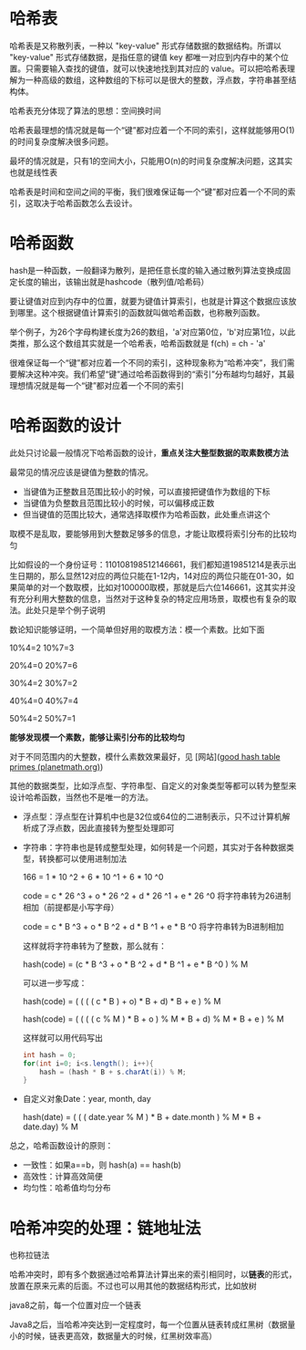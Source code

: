 # 哈希表

哈希表是又称散列表，一种以 "key-value" 形式存储数据的数据结构。所谓以 "key-value" 形式存储数据，是指任意的键值 key 都唯一对应到内存中的某个位置。只需要输入查找的键值，就可以快速地找到其对应的 value。可以把哈希表理解为一种高级的数组，这种数组的下标可以是很大的整数，浮点数，字符串甚至结构体。

哈希表充分体现了算法的思想：空间换时间

哈希表最理想的情况就是每一个“键”都对应着一个不同的索引，这样就能够用O(1)的时间复杂度解决很多问题。

最坏的情况就是，只有1的空间大小，只能用O(n)的时间复杂度解决问题，这其实也就是线性表

哈希表是时间和空间之间的平衡，我们很难保证每一个“键”都对应着一个不同的索引，这取决于哈希函数怎么去设计。



# 哈希函数

hash是一种函数，一般翻译为散列，是把任意长度的输入通过散列算法变换成固定长度的输出，该输出就是hashcode（散列值/哈希码）

要让键值对应到内存中的位置，就要为键值计算索引，也就是计算这个数据应该放到哪里。这个根据键值计算索引的函数就叫做哈希函数，也称散列函数。

举个例子，为26个字母构建长度为26的数组，'a'对应第0位，'b'对应第1位，以此类推，那么这个数组其实就是一个哈希表，哈希函数就是 f(ch) = ch - 'a'

很难保证每一个“键”都对应着一个不同的索引，这种现象称为“哈希冲突”，我们需要解决这种冲突。我们希望“键”通过哈希函数得到的“索引”分布越均匀越好，其最理想情况就是每一个“键”都对应着一个不同的索引



# 哈希函数的设计

此处只讨论最一般情况下哈希函数的设计，**重点关注大整型数据的取素数模方法**

最常见的情况应该是键值为整数的情况。

* 当键值为正整数且范围比较小的时候，可以直接把键值作为数组的下标
* 当键值为负整数且范围比较小的时候，可以偏移成正数
* 但当键值的范围比较大，通常选择取模作为哈希函数，此处重点讲这个

取模不是乱取，要能够用到大整数足够多的信息，才能让取模将索引分布的比较均匀

比如假设的一个身份证号：110108198512146661，我们都知道19851214是表示出生日期的，那么显然12对应的两位只能在1-12内，14对应的两位只能在01-30，如果简单的对一个数取模，比如对100000取模，那就是后六位146661，这其实并没有充分利用大整数的信息，当然对于这种复杂的特定应用场景，取模也有复杂的取法。此处只是举个例子说明

数论知识能够证明，一个简单但好用的取模方法：模一个素数。比如下面

10%4=2       10%7=3

20%4=0       20%7=6

30%4=2       30%7=2

40%4=0       40%7=4

50%4=2       50%7=1

**能够发现模一个素数，能够让索引分布的比较均匀**

对于不同范围内的大整数，模什么素数效果最好，见 [网站]([good hash table primes (planetmath.org)](https://planetmath.org/goodhashtableprimes))



其他的数据类型，比如浮点型、字符串型、自定义的对象类型等都可以转为整型来设计哈希函数，当然也不是唯一的方法。

* 浮点型：浮点型在计算机中也是32位或64位的二进制表示，只不过计算机解析成了浮点数，因此直接转为整型处理即可

* 字符串：字符串也是转成整型处理，如何转是一个问题，其实对于各种数据类型，转换都可以使用进制加法

    166 = 1 * 10 ^2 + 6 * 10 ^1 + 6 * 10 ^0

    code = c * 26 ^3 + o * 26 ^2 + d * 26 ^1 + e * 26 ^0   将字符串转为26进制相加（前提都是小写字母）

    code = c * B ^3 + o * B ^2 + d * B ^1 + e * B ^0           将字符串转为B进制相加

    这样就将字符串转为了整数，那么就有：

    hash(code) =  (c * B ^3 + o * B ^2 + d * B ^1 + e * B ^0 ) % M    

    可以进一步写成：

    hash(code) = ( ( ( ( c * B ) + o) * B + d) * B + e ) % M

    hash(code) = ( ( ( (  c % M ) * B  + o ) % M * B + d) % M * B + e ) % M

    这样就可以用代码写出

    ```Java
    int hash = 0;
    for(int i=0; i<s.length(); i++){
        hash = (hash * B + s.charAt(i)) % M;
    }
    ```

* 自定义对象Date：year, month, day

    hash(date) = ( ( (  date.year % M ) * B  + date.month ) % M * B + date.day) % M



总之，哈希函数设计的原则：

* 一致性：如果a==b，则 hash(a) == hash(b)
* 高效性：计算高效简便
* 均匀性：哈希值均匀分布



# 哈希冲突的处理：链地址法

也称拉链法

哈希冲突时，即有多个数据通过哈希算法计算出来的索引相同时，以**链表**的形式，放置在原来元素的后面。不过也可以用其他的数据结构形式，比如放树

java8之前，每一个位置对应一个链表

Java8之后，当哈希冲突达到一定程度时，每一个位置从链表转成红黑树（数据量小的时候，链表更高效，数据量大的时候，红黑树效率高）

































